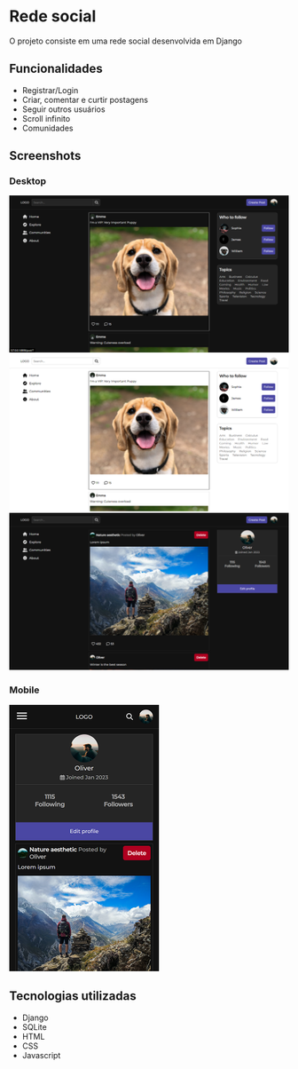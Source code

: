 # Rede social

O projeto consiste em uma rede social desenvolvida em Django

## Funcionalidades

- Registrar/Login
- Criar, comentar e curtir postagens
- Seguir outros usuários
- Scroll infinito
- Comunidades

## Screenshots

### Desktop

![Homepage Dark mode Desktop](screenshots/homepage_dark.png)
![Home Light mode Desktop](screenshots/homepage_light.png)
![Profile Dark Desktop](screenshots/profile_dark.png)

### Mobile

![Profile Mobile](screenshots/profile_mobile.png)

## Tecnologias utilizadas

- Django
- SQLite
- HTML
- CSS
- Javascript

